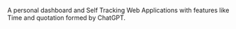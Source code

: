A personal dashboard and Self Tracking Web Applications with features like Time and quotation formed by ChatGPT.
